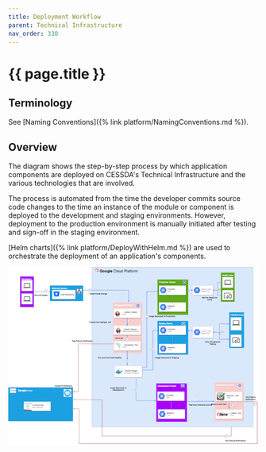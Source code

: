 ```yaml
---
title: Deployment Workflow
parent: Technical Infrastructure
nav_order: 330
---
```


# {{ page.title }}

## Terminology

See [Naming Conventions]({% link platform/NamingConventions.md %}).

## Overview

The diagram shows the step-by-step process by which application components are deployed on
CESSDA's Technical Infrastructure and the various technologies that are involved.

The process is automated from the time the developer commits source code changes to the time an
instance of the module or component is deployed to the development and staging environments.
However, deployment to the production environment is manually initiated after testing and
sign-off in the staging environment.

[Helm charts]({% link platform/DeployWithHelm.md %}) are used to orchestrate the deployment of an application's components.

![DataFlow_Diagram](../assets/dataflow-diagram.png)
